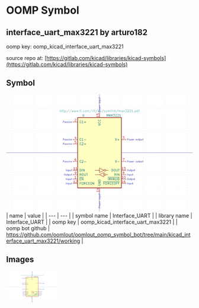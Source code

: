 # OOMP Symbol  
## interface_uart_max3221  by arturo182  
  
oomp key: oomp_kicad_interface_uart_max3221  
  
source repo at: [https://gitlab.com/kicad/libraries/kicad-symbols](https://gitlab.com/kicad/libraries/kicad-symbols)  
## Symbol  
  
[![working.png](working_600.png)](working.png)  
| name | value | 
| --- | --- | 
| symbol name | Interface_UART | 
| library name | Interface_UART | 
| oomp key | oomp_kicad_interface_uart_max3221 | 
| oomp bot github | https://github.com/oomlout/oomlout_oomp_symbol_bot/tree/main/kicad_interface_uart_max3221/working | 
## Images  
  
[![working.png](working_140.png)](working.png)  
